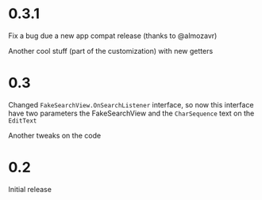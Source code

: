 0.3.1
===
Fix a bug due a new app compat release (thanks to @almozavr)

Another cool stuff (part of the customization) with new getters

0.3
===
Changed <code>FakeSearchView.OnSearchListener</code> interface, so now this interface have two parameters the FakeSearchView and the <code>CharSequence</code> text on the <code>EditText</code>

Another tweaks on the code

0.2
===
Initial release
